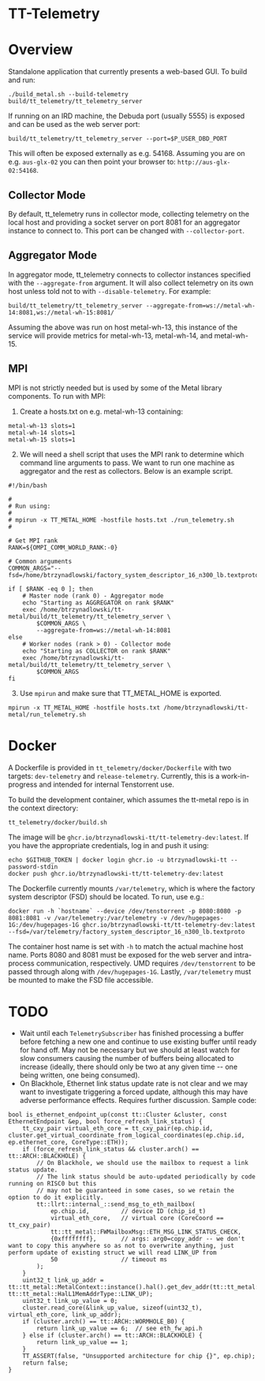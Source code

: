 # TT-Telemetry

# Overview

Standalone application that currently presents a web-based GUI. To build and run:

```
./build_metal.sh --build-telemetry
build/tt_telemetry/tt_telemetry_server
```

If running on an IRD machine, the Debuda port (usually 5555) is exposed and can be used as the web server port:

```
build/tt_telemetry/tt_telemetry_server --port=$P_USER_DBD_PORT
```

This will often be exposed externally as e.g. 54168. Assuming you are on e.g. `aus-glx-02` you can then point your browser to: `http://aus-glx-02:54168`.

## Collector Mode

By default, tt_telemetry runs in collector mode, collecting telemetry on the local host and providing a socket server on port 8081 for an aggregator instance to connect to. This port can be changed with `--collector-port`.

## Aggregator Mode

In aggregator mode, tt_telemetry connects to collector instances specified with the `--aggregate-from` argument. It will also collect telemetry on its own host unless told not to with `--disable-telemetry`. For example:

```
build/tt_telemetry/tt_telemetry_server --aggregate-from=ws://metal-wh-14:8081,ws://metal-wh-15:8081/
```

Assuming the above was run on host metal-wh-13, this instance of the service will provide metrics for metal-wh-13, metal-wh-14, and metal-wh-15.

## MPI

MPI is not strictly needed but is used by some of the Metal library components. To run with MPI:

1. Create a hosts.txt on e.g. metal-wh-13 containing:

```
metal-wh-13 slots=1
metal-wh-14 slots=1
metal-wh-15 slots=1
```

2. We will need a shell script that uses the MPI rank to determine which command line arguments to pass. We want to run one machine as aggregator and the rest as collectors. Below is an example script.

```
#!/bin/bash

#
# Run using:
#
# mpirun -x TT_METAL_HOME -hostfile hosts.txt ./run_telemetry.sh
#

# Get MPI rank
RANK=${OMPI_COMM_WORLD_RANK:-0}

# Common arguments
COMMON_ARGS="--fsd=/home/btrzynadlowski/factory_system_descriptor_16_n300_lb.textproto"

if [ $RANK -eq 0 ]; then
    # Master node (rank 0) - Aggregator mode
    echo "Starting as AGGREGATOR on rank $RANK"
    exec /home/btrzynadlowski/tt-metal/build/tt_telemetry/tt_telemetry_server \
        $COMMON_ARGS \
        --aggregate-from=ws://metal-wh-14:8081
else
    # Worker nodes (rank > 0) - Collector mode
    echo "Starting as COLLECTOR on rank $RANK"
    exec /home/btrzynadlowski/tt-metal/build/tt_telemetry/tt_telemetry_server \
        $COMMON_ARGS
fi
```

3. Use `mpirun` and make sure that TT_METAL_HOME is exported.

```
mpirun -x TT_METAL_HOME -hostfile hosts.txt /home/btrzynadlowski/tt-metal/run_telemetry.sh
```

# Docker

A Dockerfile is provided in `tt_telemetry/docker/Dockerfile` with two targets: `dev-telemetry` and `release-telemetry`. Currently, this is a work-in-progress and intended for internal Tenstorrent use.

To build the development container, which assumes the tt-metal repo is in the context directory:

```
tt_telemetry/docker/build.sh
```

The image will be `ghcr.io/btrzynadlowski-tt/tt-telemetry-dev:latest`. If you have the appropriate credentials, log in and push it using:

```
echo $GITHUB_TOKEN | docker login ghcr.io -u btrzynadlowski-tt --password-stdin
docker push ghcr.io/btrzynadlowski-tt/tt-telemetry-dev:latest
```

The Dockerfile currently mounts `/var/telemetry`, which is where the factory system descriptor (FSD) should be located. To run, use e.g.:

```
docker run -h `hostname` --device /dev/tenstorrent -p 8080:8080 -p 8081:8081 -v /var/telemetry:/var/telemetry -v /dev/hugepages-1G:/dev/hugepages-1G ghcr.io/btrzynadlowski-tt/tt-telemetry-dev:latest --fsd=/var/telemetry/factory_system_descriptor_16_n300_lb.textproto
```

The container host name is set with `-h` to match the actual machine host name. Ports 8080 and 8081 must be exposed for the web server and intra-process communication, respectively. UMD requires `/dev/tenstorrent` to be passed through along with `/dev/hugepages-1G`. Lastly, `/var/telemetry` must be mounted to make the FSD file accessible.

# TODO

- Wait until each `TelemetrySubscriber` has finished processing a buffer before fetching a new one and continue to use existing buffer until ready for hand off. May not be necessary but we should at least watch for slow consumers causing the number of buffers
being allocated to increase (ideally, there should only be two at any given time -- one being written, one being consumed).
- On Blackhole, Ethernet link status update rate is not clear and we may want to investigate triggering a forced update, although this may have adverse performance effects. Requires further discussion. Sample code:

```
bool is_ethernet_endpoint_up(const tt::Cluster &cluster, const EthernetEndpoint &ep, bool force_refresh_link_status) {
    tt_cxy_pair virtual_eth_core = tt_cxy_pair(ep.chip.id, cluster.get_virtual_coordinate_from_logical_coordinates(ep.chip.id, ep.ethernet_core, CoreType::ETH));
    if (force_refresh_link_status && cluster.arch() == tt::ARCH::BLACKHOLE) {
        // On Blackhole, we should use the mailbox to request a link status update.
        // The link status should be auto-updated periodically by code running on RISC0 but this
        // may not be guaranteed in some cases, so we retain the option to do it explicitly.
        tt::llrt::internal_::send_msg_to_eth_mailbox(
            ep.chip.id,         // device ID (chip_id_t)
            virtual_eth_core,   // virtual core (CoreCoord == tt_cxy_pair)
            tt::tt_metal::FWMailboxMsg::ETH_MSG_LINK_STATUS_CHECK,
            {0xffffffff},       // args: arg0=copy_addr -- we don't want to copy this anywhere so as not to overwrite anything, just perform update of existing struct we will read LINK_UP from
            50                  // timeout ms
        );
    }
    uint32_t link_up_addr = tt::tt_metal::MetalContext::instance().hal().get_dev_addr(tt::tt_metal::HalProgrammableCoreType::ACTIVE_ETH, tt::tt_metal::HalL1MemAddrType::LINK_UP);
    uint32_t link_up_value = 0;
    cluster.read_core(&link_up_value, sizeof(uint32_t), virtual_eth_core, link_up_addr);
    if (cluster.arch() == tt::ARCH::WORMHOLE_B0) {
        return link_up_value == 6;  // see eth_fw_api.h
    } else if (cluster.arch() == tt::ARCH::BLACKHOLE) {
        return link_up_value == 1;
    }
    TT_ASSERT(false, "Unsupported architecture for chip {}", ep.chip);
    return false;
}
```
